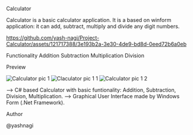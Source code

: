 Calculator

Calculator is a basic calculator application. It is a based on winform application: it can add, subtract, multiply and divide any digit numbers.

https://github.com/yash-nagi/Project-Calculator/assets/121717388/3e193b2a-3e30-4de9-bd8d-0eed72b6a0eb

Functionality
    Addition
    Subtraction
    Multiplication
    Division

Preview

![Calculator pic 1](https://github.com/yash-nagi/Project-Calculator/assets/121717388/3d22b473-4c2a-4613-b5f3-3abd1431a2e9)
![Claculator pic 1 1](https://github.com/yash-nagi/Project-Calculator/assets/121717388/63310944-09b2-4b6d-9b8c-0d60c879e006)
![Calculator pic 1 2](https://github.com/yash-nagi/Project-Calculator/assets/121717388/4cfadc51-82b2-45bf-8d06-6dd4e6fab139)

--> C# based Calculator with basic funtionality: Addition, Subtraction, Division, Multiplication.
--> Graphical User Interface made by Windows Form (.Net Framework).

Author

@yashnagi
